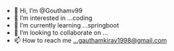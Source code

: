 - 👋 Hi, I’m @Gouthamv99
- 👀 I’m interested in ...coding
- 🌱 I’m currently learning ...springboot
- 💞️ I’m looking to collaborate on ...
- 📫 How to reach me ...gauthamkirav1998@gmail.com

<!---
Gouthamv99/Gouthamv99 is a ✨ special ✨ repository because its `README.md` (this file) appears on your GitHub profile.
You can click the Preview link to take a look at your changes.
--->

